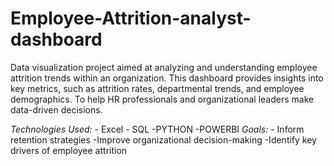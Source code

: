 # Employee-Attrition-analyst-dashboard
Data visualization project aimed at analyzing and understanding employee attrition trends within an organization. This dashboard provides insights into key metrics, such as attrition rates, departmental trends, and employee demographics. To help HR professionals and organizational leaders make data-driven decisions.
 
*Technologies Used:*  - Excel 
                      - SQL
                      -PYTHON
                      -POWERBI
*Goals:* - Inform retention strategies 
         -Improve organizational decision-making
         -Identify key drivers of employee attrition
